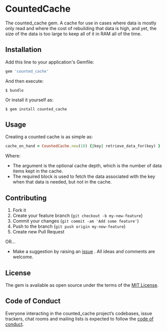 # CountedCache

The counted_cache gem. A cache for use in cases where data is mostly only
read and where the cost of rebuilding that data is high, and yet, the size
of the data is too large to keep all of it in RAM all of the time.

## Installation

Add this line to your application's Gemfile:

```ruby
gem 'counted_cache'
```

And then execute:

    $ bundle

Or install it yourself as:

    $ gem install counted_cache

## Usage

Creating a counted cache is as simple as:

```ruby
cache_on_hand = CountedCache.new(10) {|key| retrieve_data_for(key) }
```

Where:

* The argument is the optional cache depth, which is the number of data
items kept in the cache.
* The required block is used to fetch the data associated with the key when
that data is needed, but not in the cache.

## Contributing
1. Fork it
2. Create your feature branch (`git checkout -b my-new-feature`)
3. Commit your changes (`git commit -am 'Add some feature'`)
4. Push to the branch (`git push origin my-new-feature`)
5. Create new Pull Request

OR...

* Make a suggestion by raising an
 [issue](https://github.com/PeterCamilleri/counted_cache/issues)
. All ideas and comments are welcome.

## License

The gem is available as open source under the terms of the
[MIT License](./LICENSE.txt).

## Code of Conduct

Everyone interacting in the counted_cache project’s codebases, issue trackers,
chat rooms and mailing lists is expected to follow the
[code of conduct](./CODE_OF_CONDUCT.md).
